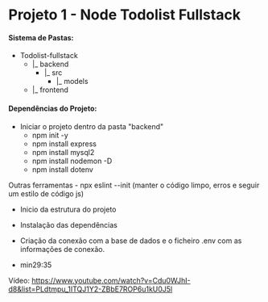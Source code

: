 # Projeto 1 - Node Todolist Fullstack


#### Sistema de Pastas:
- Todolist-fullstack
    - |_ backend
        - |_ src
            - |_ models
    - |_ frontend

#### Dependências do Projeto:
- Iniciar o projeto dentro da pasta "backend"
    - npm init -y
    - npm install express
    - npm install mysql2
    - npm install nodemon -D
    - npm install dotenv

Outras ferramentas
    - npx eslint --init (manter o código limpo, erros e seguir um estilo de código js)

- Inicio da estrutura do projeto
- Instalação das dependências
- Criação da conexão com a base de dados e o ficheiro .env com as informações de conexão.

- min29:35

Vídeo: https://www.youtube.com/watch?v=Cdu0WJhI-d8&list=PLdtmpu_1ITQJ1Y2-ZBbE7ROP6u1kU0J5l